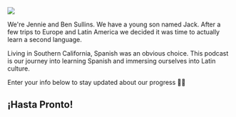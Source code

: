 <a href="{{ site.baseurl }}/" class="sidebar-avatar"><img src="{{ site.avatar }}" /></a>

We're Jennie and Ben Sullins. We have a young son named Jack. After a few trips to Europe and Latin America we decided it was time to actually learn a second language.

Living in Southern California, Spanish was an obvious choice. This podcast is our journey into learning Spanish and immersing ourselves into Latin culture.

Enter your info below to stay updated about our progress 👏🌴

## ¡Hasta Pronto!

